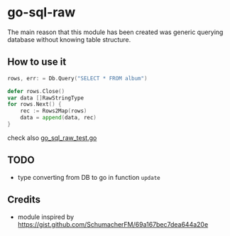 # go-sql-raw

The main reason that this module has been created was generic querying database without knowing table structure. 

## How to use it

```go
rows, err: = Db.Query("SELECT * FROM album")

defer rows.Close()
var data []RawStringType
for rows.Next() {
	rec := Rows2Map(rows)
	data = append(data, rec)
}
```

check also [go_sql_raw_test.go](tests/go_sql_raw_test.go)

## TODO
* type converting from DB to go in function `update`

## Credits
* module inspired by https://gist.github.com/SchumacherFM/69a167bec7dea644a20e